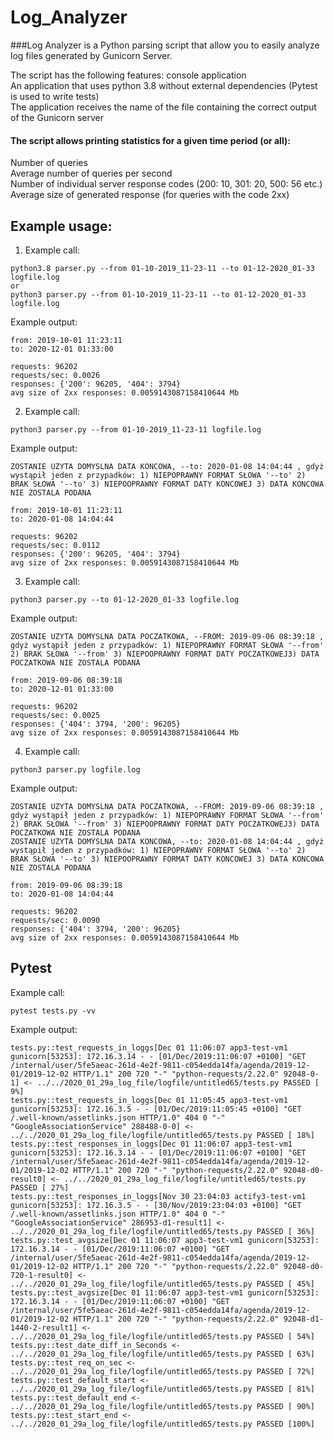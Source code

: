 # Log_Analyzer
###Log Analyzer is a Python parsing script that allow you to easily analyze log files generated by Gunicorn Server.

The script has the following features:
console application<br/>
An application that uses python 3.8 without external dependencies (Pytest is used to write tests)<br/>
The application receives the name of the file containing the correct output of the Gunicorn server<br/>

#### The script allows printing statistics for a given time period (or all):
Number of queries<br/>
Average number of queries per second<br/>
Number of individual server response codes (200: 10, 301: 20, 500: 56 etc.)<br/>
Average size of generated response (for queries with the code 2xx)<br/>

## Example usage:

1) Example call:
```
python3.8 parser.py --from 01-10-2019_11-23-11 --to 01-12-2020_01-33 logfile.log
or
python3 parser.py --from 01-10-2019_11-23-11 --to 01-12-2020_01-33 logfile.log
```
Example output:
```
from: 2019-10-01 11:23:11
to: 2020-12-01 01:33:00

requests: 96202
requests/sec: 0.0026
responses: {'200': 96205, '404': 3794}
avg size of 2xx responses: 0.0059143087158410644 Mb
```
2) Example call:
```
python3 parser.py --from 01-10-2019_11-23-11 logfile.log
```

Example output:
```
ZOSTANIE UZYTA DOMYSLNA DATA KONCOWA, --to: 2020-01-08 14:04:44 , gdyż wystąpił jeden z przypadków: 1) NIEPOPRAWNY FORMAT SŁOWA '--to' 2) BRAK SŁOWA '--to' 3) NIEPOOPRAWNY FORMAT DATY KONCOWEJ 3) DATA KONCOWA NIE ZOSTALA PODANA

from: 2019-10-01 11:23:11
to: 2020-01-08 14:04:44

requests: 96202
requests/sec: 0.0112
responses: {'200': 96205, '404': 3794}
avg size of 2xx responses: 0.0059143087158410644 Mb
```

3) Example call:
```
python3 parser.py --to 01-12-2020_01-33 logfile.log
```

Example output:
```
ZOSTANIE UZYTA DOMYSLNA DATA POCZATKOWA, --FROM: 2019-09-06 08:39:18 , gdyż wystąpił jeden z przypadków: 1) NIEPOPRAWNY FORMAT SŁOWA '--from' 2) BRAK SŁOWA '--from' 3) NIEPOOPRAWNY FORMAT DATY POCZATKOWEJ3) DATA POCZATKOWA NIE ZOSTALA PODANA

from: 2019-09-06 08:39:18
to: 2020-12-01 01:33:00

requests: 96202
requests/sec: 0.0025
responses: {'404': 3794, '200': 96205}
avg size of 2xx responses: 0.0059143087158410644 Mb
```

4) Example call:
```
python3 parser.py logfile.log
```

Example output:
```
ZOSTANIE UZYTA DOMYSLNA DATA POCZATKOWA, --FROM: 2019-09-06 08:39:18 , gdyż wystąpił jeden z przypadków: 1) NIEPOPRAWNY FORMAT SŁOWA '--from' 2) BRAK SŁOWA '--from' 3) NIEPOOPRAWNY FORMAT DATY POCZATKOWEJ3) DATA POCZATKOWA NIE ZOSTALA PODANA
ZOSTANIE UZYTA DOMYSLNA DATA KONCOWA, --to: 2020-01-08 14:04:44 , gdyż wystąpił jeden z przypadków: 1) NIEPOPRAWNY FORMAT SŁOWA '--to' 2) BRAK SŁOWA '--to' 3) NIEPOOPRAWNY FORMAT DATY KONCOWEJ 3) DATA KONCOWA NIE ZOSTALA PODANA

from: 2019-09-06 08:39:18
to: 2020-01-08 14:04:44

requests: 96202
requests/sec: 0.0090
responses: {'404': 3794, '200': 96205}
avg size of 2xx responses: 0.0059143087158410644 Mb
```
## Pytest
Example call:
```
pytest tests.py -vv
```
Example output:
```
tests.py::test_requests_in_loggs[Dec 01 11:06:07 app3-test-vm1 gunicorn[53253]: 172.16.3.14 - - [01/Dec/2019:11:06:07 +0100] "GET /internal/user/5fe5aeac-261d-4e2f-9811-c054edda14fa/agenda/2019-12-01/2019-12-02 HTTP/1.1" 200 720 "-" "python-requests/2.22.0" 92048-0-1] <- ../../2020_01_29a_log_file/logfile/untitled65/tests.py PASSED [  9%]
tests.py::test_requests_in_loggs[Dec 01 11:05:45 app3-test-vm1 gunicorn[53253]: 172.16.3.5 - - [01/Dec/2019:11:05:45 +0100] "GET /.well-known/assetlinks.json HTTP/1.0" 404 0 "-" "GoogleAssociationService" 288488-0-0] <- ../../2020_01_29a_log_file/logfile/untitled65/tests.py PASSED [ 18%]
tests.py::test_responses_in_loggs[Dec 01 11:06:07 app3-test-vm1 gunicorn[53253]: 172.16.3.14 - - [01/Dec/2019:11:06:07 +0100] "GET /internal/user/5fe5aeac-261d-4e2f-9811-c054edda14fa/agenda/2019-12-01/2019-12-02 HTTP/1.1" 200 720 "-" "python-requests/2.22.0" 92048-d0-result0] <- ../../2020_01_29a_log_file/logfile/untitled65/tests.py PASSED [ 27%]
tests.py::test_responses_in_loggs[Nov 30 23:04:03 actify3-test-vm1 gunicorn[53253]: 172.16.3.5 - - [30/Nov/2019:23:04:03 +0100] "GET /.well-known/assetlinks.json HTTP/1.0" 404 0 "-" "GoogleAssociationService" 286953-d1-result1] <- ../../2020_01_29a_log_file/logfile/untitled65/tests.py PASSED [ 36%]
tests.py::test_avgsize[Dec 01 11:06:07 app3-test-vm1 gunicorn[53253]: 172.16.3.14 - - [01/Dec/2019:11:06:07 +0100] "GET /internal/user/5fe5aeac-261d-4e2f-9811-c054edda14fa/agenda/2019-12-01/2019-12-02 HTTP/1.1" 200 720 "-" "python-requests/2.22.0" 92048-d0-720-1-result0] <- ../../2020_01_29a_log_file/logfile/untitled65/tests.py PASSED [ 45%]
tests.py::test_avgsize[Dec 01 11:06:07 app3-test-vm1 gunicorn[53253]: 172.16.3.14 - - [01/Dec/2019:11:06:07 +0100] "GET /internal/user/5fe5aeac-261d-4e2f-9811-c054edda14fa/agenda/2019-12-01/2019-12-02 HTTP/1.1" 200 720 "-" "python-requests/2.22.0" 92048-d1-1440-2-result1] <- ../../2020_01_29a_log_file/logfile/untitled65/tests.py PASSED [ 54%]
tests.py::test_date_diff_in_Seconds <- ../../2020_01_29a_log_file/logfile/untitled65/tests.py PASSED [ 63%]
tests.py::test_req_on_sec <- ../../2020_01_29a_log_file/logfile/untitled65/tests.py PASSED [ 72%]
tests.py::test_default_start <- ../../2020_01_29a_log_file/logfile/untitled65/tests.py PASSED [ 81%]
tests.py::test_default_end <- ../../2020_01_29a_log_file/logfile/untitled65/tests.py PASSED [ 90%]
tests.py::test_start_end <- ../../2020_01_29a_log_file/logfile/untitled65/tests.py PASSED [100%]
```

